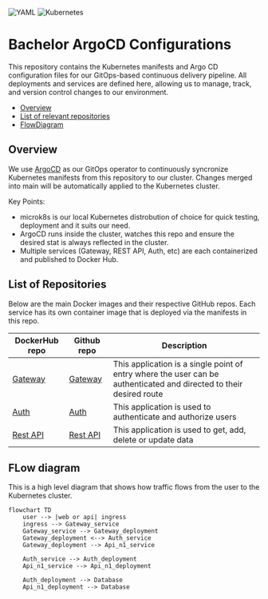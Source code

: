 ![YAML](https://img.shields.io/badge/yaml-%23ffffff.svg?style=for-the-badge&logo=yaml&logoColor=151515)
![Kubernetes](https://img.shields.io/badge/kubernetes-%23326ce5.svg?style=for-the-badge&logo=kubernetes&logoColor=white)

# Bachelor ArgoCD Configurations

This repository contains the Kubernetes manifests and Argo CD configuration files for our GitOps-based continuous delivery pipeline. All deployments and services are defined here, allowing us to manage, track, and version control changes to our environment.

- [Overview](#overview)
- [List of relevant repositories](#list-of-dockerhub-repositories)
- [FlowDiagram](#flow-diagram)

## Overview

We use [ArgoCD](https://argo-cd.readthedocs.io/en/stable/) as our GitOps operator to continuously syncronize Kubernetes manifests from this repository to our cluster. Changes merged into main will be automatically applied to the Kubernetes cluster.

Key Points:

- microk8s is our local Kubernetes distrobution of choice for quick testing, deployment and it suits our need.
- ArgoCD runs inside the cluster, watches this repo and ensure the desired stat is always reflected in the cluster.
- Multiple services (Gateway, REST API, Auth, etc) are each containerized and published to Docker Hub.

## List of Repositories

Below are the main Docker images and their respective GitHub repos. Each service has its own container image that is deployed via the manifests in this repo.

| DockerHub repo                                                                             | Github repo                                             | Description                                                                                                         |
| ------------------------------------------------------------------------------------------ | ------------------------------------------------------- | ------------------------------------------------------------------------------------------------------------------- |
| [Gateway](https://hub.docker.com/repository/docker/danielneset/bachelor-gateway/general)   | [Gateway](https://github.com/ADNTNU/bachelor-gateway)   | This application is a single point of entry where the user can be authenticated and directed to their desired route |
| [Auth](https://hub.docker.com/repository/docker/danielneset/bachelor-auth/general)         | [Auth](https://github.com/ADNTNU/bachelor-auth-service) | This application is used to authenticate and authorize users                                                        |
| [Rest API](https://hub.docker.com/repository/docker/danielneset/bachelor-rest-api/general) | [Rest API](https://github.com/ADNTNU/bachelor-rest-api) | This application is used to get, add, delete or update data                                                         |

## FLow diagram

This is a high level diagram that shows how traffic flows from the user to the Kubernetes cluster.

```mermaid
flowchart TD
    user --> |web or api| ingress
    ingress --> Gateway_service
    Gateway_service --> Gateway_deployment
    Gateway_deployment <--> Auth_service
    Gateway_deployment --> Api_n1_service

    Auth_service --> Auth_deployment
    Api_n1_service --> Api_n1_deployment

    Auth_deployment --> Database
    Api_n1_deployment --> Database
```
